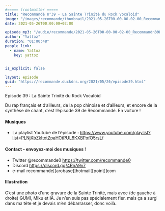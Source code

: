 ```yaml
---
#===== frontmatter =====
title: "Recommandé n°39 - La Sainte Trinité du Rock Vocaloid"
image: "/images/recommande/thumbnail/2021-05-26T00-00-00-02-00_Recommandn39LaSainteTrinitduRockVocaloid.jpg"
date: 2021-05-26T00:00:00+02:00

episode_mp3: "/audio/recommande/2021-05-26T00-00-00-02-00_Recommandn39LaSainteTrinitduRockVocaloid.mp3"
author: "Yattoz"
duration: "01:00:48"
people_link: 
  - name: Yattoz
    key: yattoz


is_explicit: false

layout: episode
guid: "https://recommande.duckdns.org/2021/05/26/episode39.html"
---
```


<PodcastHeader/>

<!-- ECRIRE LA DESCRIPTION DE L'EPISODE SOUS CETTE LIGNE -->


 Episode 39 : La Sainte Trinité du Rock Vocaloid 

<p>Du rap français et d’ailleurs, de la pop chinoise et d’ailleurs, et encore de la synthèse de chant, c’est l’épisode 39 de Recommandé. En voiture !</p>

<h4>Musiques</h4>

<ul>
  <li>La playlist Youtube de l’épisode : <a href="https://www.youtube.com/playlist?list=PLNjXbZkItxtZpaHOtPUL8KXBPofO5rsLf" rel="nofollow">https://www.youtube.com/playlist?list=PLNjXbZkItxtZpaHOtPUL8KXBPofO5rsLf</a></li>
</ul>

<h4>Contact - envoyez-moi des musiques !</h4>

<ul>
  <li>Twitter @recommande0 <a href="https://twitter.com/recommande0" rel="nofollow">https://twitter.com/recommande0</a></li>
  <li>Discord <a href="https://discord.gg/4RnA9v7" rel="nofollow">https://discord.gg/4RnA9v7</a></li>
  <li>e-mail recommande[[arobase]]hotmail[[point]]com</li>
</ul>

<h4>Illustration</h4>

<p>C’est une photo d’une gravure de la Sainte Trinité, mais avec (de gauche à droite) GUMI, Miku et IA. Je n’en suis pas spécialement fier, mais ça a surgi dans ma tête et je devais m’en débarrasser, donc voilà.</p>


